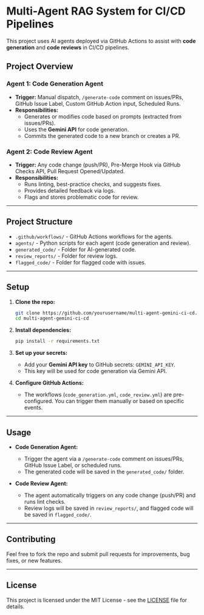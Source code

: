 # Multi-Agent RAG System for CI/CD Pipelines

This project uses AI agents deployed via GitHub Actions to assist with **code generation** and **code reviews** in CI/CD pipelines.

## Project Overview

### Agent 1: Code Generation Agent
- **Trigger:** Manual dispatch, `/generate-code` comment on issues/PRs, GitHub Issue Label, Custom GitHub Action input, Scheduled Runs.
- **Responsibilities:** 
  - Generates or modifies code based on prompts (extracted from issues/PRs).
  - Uses the **Gemini API** for code generation.
  - Commits the generated code to a new branch or creates a PR.

### Agent 2: Code Review Agent
- **Trigger:** Any code change (push/PR), Pre-Merge Hook via GitHub Checks API, Pull Request Opened/Updated.
- **Responsibilities:**
  - Runs linting, best-practice checks, and suggests fixes.
  - Provides detailed feedback via logs.
  - Flags and stores problematic code for review.

---

## Project Structure

- `.github/workflows/` - GitHub Actions workflows for the agents.
- `agents/` - Python scripts for each agent (code generation and review).
- `generated_code/` - Folder for AI-generated code.
- `review_reports/` - Folder for review logs.
- `flagged_code/` - Folder for flagged code with issues.

---

## Setup

1. **Clone the repo:**

    ```bash
    git clone https://github.com/yourusername/multi-agent-gemini-ci-cd.git
    cd multi-agent-gemini-ci-cd
    ```

2. **Install dependencies:**

    ```bash
    pip install -r requirements.txt
    ```

3. **Set up your secrets:**
    - Add your **Gemini API key** to GitHub secrets: `GEMINI_API_KEY`.
    - This key will be used for code generation via Gemini API.

4. **Configure GitHub Actions:**
    - The workflows (`code_generation.yml`, `code_review.yml`) are pre-configured. You can trigger them manually or based on specific events.

---

## Usage

- **Code Generation Agent:** 
  - Trigger the agent via a `/generate-code` comment on issues/PRs, GitHub Issue Label, or scheduled runs.
  - The generated code will be saved in the `generated_code/` folder.

- **Code Review Agent:**
  - The agent automatically triggers on any code change (push/PR) and runs lint checks.
  - Review logs will be saved in `review_reports/`, and flagged code will be saved in `flagged_code/`.

---

## Contributing

Feel free to fork the repo and submit pull requests for improvements, bug fixes, or new features.

---

## License

This project is licensed under the MIT License - see the [LICENSE](LICENSE) file for details.
